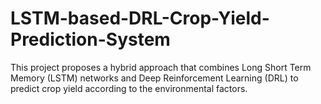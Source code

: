 # LSTM-based-DRL-Crop-Yield-Prediction-System
This project proposes a hybrid approach that combines Long  Short Term Memory (LSTM) networks and Deep Reinforcement Learning (DRL) to predict crop  yield according to the environmental factors.
